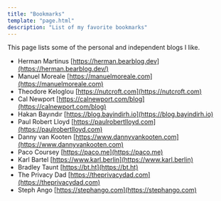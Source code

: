 ```yaml
---
title: "Bookmarks"
template: "page.html"
description: "List of my favorite bookmarks"
---
```


This page lists some of the personal and independent blogs I like.

- Herman Martinus [https://herman.bearblog.dev](https://herman.bearblog.dev/) 
- Manuel Moreale [https://manuelmoreale.com](https://manuelmoreale.com)
- Theodore Keloglou [https://nutcroft.com](https://nutcroft.com)
- Cal Newport [https://calnewport.com/blog](https://calnewport.com/blog)
- Hakan Bayındır [https://blog.bayindirh.io](https://blog.bayindirh.io)
- Paul Robert Lloyd [https://paulrobertlloyd.com](https://paulrobertlloyd.com)
- Danny van Kooten [https://www.dannyvankooten.com](https://www.dannyvankooten.com)
- Paco Coursey [https://paco.me](https://paco.me)
- Karl Bartel [https://www.karl.berlin](https://www.karl.berlin)
- Bradley Taunt [https://bt.ht](https://bt.ht)
- The Privacy Dad [https://theprivacydad.com](https://theprivacydad.com)
- Steph Ango [https://stephango.com](https://stephango.com)